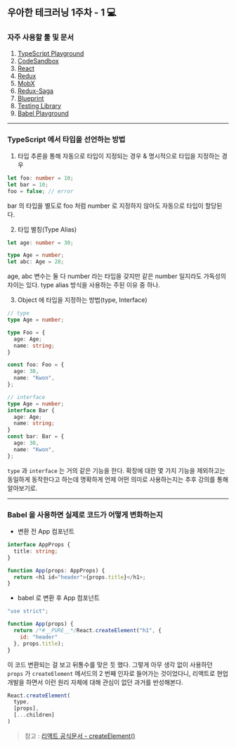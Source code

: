 ## 우아한 테크러닝 1주차 - 1 💻

### 자주 사용할 툴 및 문서

1. [TypeScript Playground](https://www.typescriptlang.org/play?#code/Q)
2. [CodeSandbox](https://codesandbox.io/)
3. [React](https://reactjs.org/)
4. [Redux](https://redux.js.org/)
5. [MobX](https://mobx.js.org/README.html)
6. [Redux-Saga](https://redux-saga.js.org/)
7. [Blueprint](https://blueprintjs.com/)
8. [Testing Library](https://testing-library.com/)
9. [Babel Playground](https://babeljs.io/repl)

---
### TypeScript 에서 타입을 선언하는 방법

1. 타입 추론을 통해 자동으로 타입이 지정되는 경우 & 명시적으로 타입을 지정하는 경우
```ts
let foo: number = 10;
let bar = 10;
foo = false; // error
```
bar 의 타입을 별도로 foo 처럼 number 로 지정하지 않아도 자동으로 타입이 할당된다.

2. 타입 별칭(Type Alias)
```ts
let age: number = 30;

type Age = number;
let abc: Age = 28;
```

age, abc 변수는 둘 다 number 라는 타입을 갖지만 같은 number 일지라도 가독성의 차이는 있다. type alias 방식을 사용하는 주된 이유 중 하나.

3. Object 에 타입을 지정하는 방법(type, Interface)
```ts
// type
type Age = number;

type Foo = {
  age: Age;
  name: string;
}

const foo: Foo = {
  age: 30,
  name: "Kwon",
};
```
```ts
// interface
type Age = number;
interface Bar {
  age: Age;
  name: string;
}
const bar: Bar = {
  age: 30,
  name: "Kwon",
};
```

`type` 과 `interface` 는 거의 같은 기능을 한다. 확장에 대한 몇 가지 기능을 제외하고는 동일하게 동작한다고 하는데 명확하게 언제 어떤 의미로 사용하는지는 추후 강의를 통해 알아보기로.

---

### Babel 을 사용하면 실제로 코드가 어떻게 변화하는지

- 변환 전 App 컴포넌트
```ts
interface AppProps {
  title: string;
}

function App(props: AppProps) {
  return <h1 id="header">{props.title}</h1>;
}
```
- babel 로 변환 후 App 컴포넌트
```js
"use strict";

function App(props) {
  return /*#__PURE__*/React.createElement("h1", {
    id: "header"
  }, props.title);
}
```

이 코드 변환되는 걸 보고 뒤통수를 맞은 듯 했다. 그렇게 아무 생각 없이 사용하던 `props` 가 `createElement` 메서드의 2 번째 인자로 들어가는 것이었다니, 리액트로 현업 개발을 하면서 이런 원리 자체에 대해 관심이 없던 과거를 반성해본다.
```js
React.createElement(
  type,
  [props],
  [...children]
)
```

> 참고 : [리액트 공식문서 - createElement()](https://ko.reactjs.org/docs/react-api.html#createelement)
